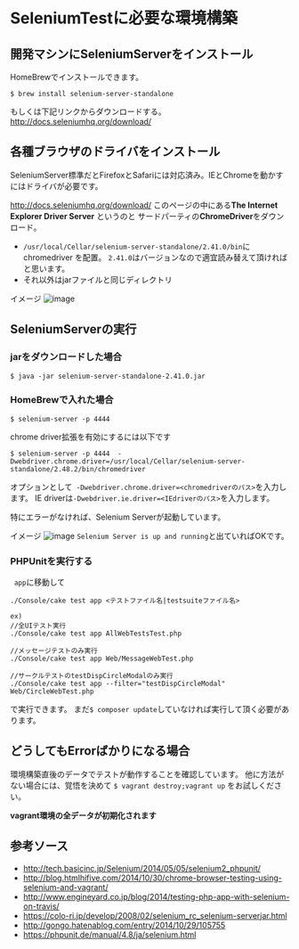 # SeleniumTestに必要な環境構築

## 開発マシンにSeleniumServerをインストール
HomeBrewでインストールできます。
```
$ brew install selenium-server-standalone
```
もしくは下記リンクからダウンロードする。
http://docs.seleniumhq.org/download/

## 各種ブラウザのドライバをインストール
SeleniumServer標準だとFirefoxとSafariには対応済み。IEとChromeを動かすにはドライバが必要です。

http://docs.seleniumhq.org/download/
このページの中にある**The Internet Explorer Driver Server** というのと
サードパーティの**ChromeDriver**をダウンロード。

 - ``` /usr/local/Cellar/selenium-server-standalone/2.41.0/bin ```にchromedriver を配置。
   ``` 2.41.0 ```はバージョンなので適宜読み替えて頂ければと思います。
 - それ以外はjarファイルと同じディレクトリ

イメージ
![image](https://cloud.githubusercontent.com/assets/16809401/13978680/60764978-f116-11e5-84a4-e2f6f3293f5e.png)

## SeleniumServerの実行
### jarをダウンロードした場合
```
$ java -jar selenium-server-standalone-2.41.0.jar
```

### HomeBrewで入れた場合
```
$ selenium-server -p 4444
```
chrome driver拡張を有効にするには以下です
```
$ selenium-server -p 4444  -Dwebdriver.chrome.driver=/usr/local/Cellar/selenium-server-standalone/2.48.2/bin/chromedriver
```
オプションとして``` -Dwebdriver.chrome.driver=<chromedriverのパス>```を入力します。
IE driverは```-Dwebdriver.ie.driver=<IEdriverのパス>```を入力します。

特にエラーがなければ、Selenium Serverが起動しています。

イメージ
![image](https://cloud.githubusercontent.com/assets/16809401/13979034/e0d07240-f118-11e5-8cbf-30f7bc34c085.png)
``` Selenium Server is up and running ```と出ていればOKです。
### PHPUnitを実行する
```  app ```に移動して

```
./Console/cake test app <テストファイル名|testsuiteファイル名>

ex)
//全UIテスト実行
./Console/cake test app AllWebTestsTest.php

//メッセージテストのみ実行
./Console/cake test app Web/MessageWebTest.php

//サークルテストのtestDispCircleModalのみ実行
./Console/cake test app --filter="testDispCircleModal" Web/CircleWebTest.php

```
で実行できます。
まだ``` $ composer update ```していなければ実行して頂く必要があります。


## どうしてもErrorばかりになる場合
環境構築直後のデータでテストが動作することを確認しています。
他に方法がない場合には、覚悟を決めて ``` $ vagrant destroy;vagrant up ``` をお試しください。

**vagrant環境の全データが初期化されます**



## 参考ソース
 - http://tech.basicinc.jp/Selenium/2014/05/05/selenium2_phpunit/
 - http://blog.htmlhifive.com/2014/10/30/chrome-browser-testing-using-selenium-and-vagrant/
 - http://www.engineyard.co.jp/blog/2014/testing-php-app-with-selenium-on-travis/
 - https://colo-ri.jp/develop/2008/02/selenium_rc_selenium-serverjar.html
 - http://gongo.hatenablog.com/entry/2014/10/29/105755
 - https://phpunit.de/manual/4.8/ja/selenium.html
